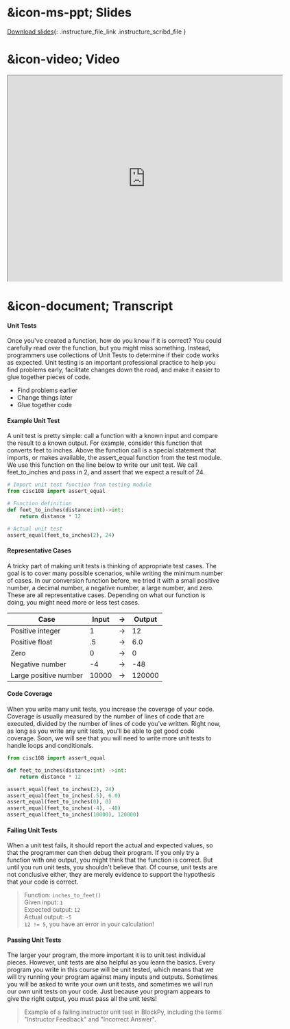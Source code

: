 # &icon-ms-ppt; Slides

[Download slides](https://udel.instructure.com/files/78540216/download){: .instructure_file_link .instructure_scribd_file }

# &icon-video; Video

<iframe style="width: 640px; height: 480px;" width="300" height="150" allowfullscreen="allowfullscreen" webkitallowfullscreen="webkitallowfullscreen" mozallowfullscreen="mozallowfullscreen"
title="Introduction.pdf"
src="https://www.youtube.com/embed/pEc1e8nqcx4?feature=oembed&amp;rel=0" 
></iframe>

# &icon-document; Transcript


#### Unit Tests

Once you've created a function, how do you know if it is correct?
You could carefully read over the function, but you might miss something.
Instead, programmers use collections of Unit Tests to determine if their code works as expected.
Unit testing is an important professional practice to help you find problems early, facilitate changes down the road, and make it easier to glue together pieces of code.

* Find problems earlier
* Change things later
* Glue together code

#### Example Unit Test

A unit test is pretty simple: call a function with a known input and compare the result to a known output.
For example, consider this function that converts feet to inches.
Above the function call is a special statement that imports, or makes available, the assert_equal function from the test module.
We use this function on the line below to write our unit test.
We call feet_to_inches and pass in 2, and assert that we expect a result of 24.

```python
# Import unit test function from testing module
from cisc108 import assert_equal

# Function definition
def feet_to_inches(distance:int)->int:
    return distance * 12

# Actual unit test
assert_equal(feet_to_inches(2), 24)
```

#### Representative Cases

A tricky part of making unit tests is thinking of appropriate test cases.
The goal is to cover many possible scenarios, while writing the minimum number of cases.
In our conversion function before, we tried it with a small positive number, a decimal number, a negative number, a large number, and zero.
These are all representative cases.
Depending on what our function is doing, you might need more or less test cases.

| Case | Input | -> | Output |
|------|-------|--------|-----------|
| Positive integer | 1 | -> | 12 |
| Positive float | .5 | -> | 6.0 |
| Zero | 0 | -> | 0 |
| Negative number | -4 | -> | -48 |
| Large positive number | 10000 | -> | 120000 |

#### Code Coverage

When you write many unit tests, you increase the coverage of your code.
Coverage is usually measured by the number of lines of code that are executed, divided by the number of lines of code you've written.
Right now, as long as you write any unit tests, you'll be able to get good code coverage.
Soon, we will see that you will need to write more unit tests to handle loops and conditionals.

```python
from cisc108 import assert_equal

def feet_to_inches(distance:int) ->int:
    return distance * 12

assert_equal(feet_to_inches(2), 24)
assert_equal(feet_to_inches(.5), 6.0)
assert_equal(feet_to_inches(0), 0)
assert_equal(feet_to_inches(-4), -48)
assert_equal(feet_to_inches(10000), 120000)
```

#### Failing Unit Tests

When a unit test fails, it should report the actual and expected values, so that the programmer can then debug their program.
If you only try a function with one output, you might think that the function is correct.
But until you run unit tests, you shouldn't believe that.
Of course, unit tests are not conclusive either, they are merely evidence to support the hypothesis that your code is correct.

> Function: `inches_to_feet()`  
> Given input: `1`  
> Expected output: `12`  
> Actual output: `-5`  
> `12 != 5`, you have an error in your calculation!

#### Passing Unit Tests

The larger your program, the more important it is to unit test individual pieces.
However, unit tests are also helpful as you learn the basics.
Every program you write in this course will be unit tested, which means that we will try running your program against many inputs and outputs.
Sometimes you will be asked to write your own unit tests, and sometimes we will run our own unit tests on your code.
Just because your program appears to give the right output, you must pass all the unit tests!

> Example of a failing instructor unit test in BlockPy, including the terms "Instructor Feedback" and "Incorrect Answer".
